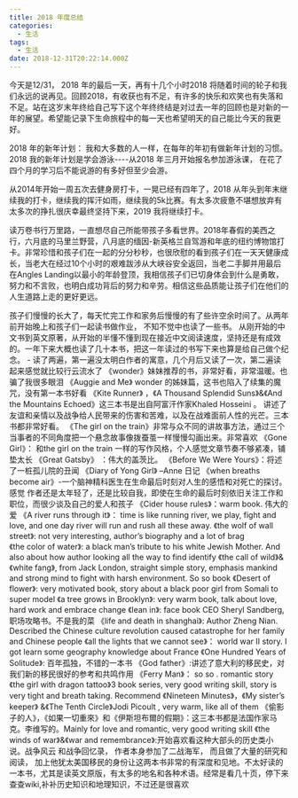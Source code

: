 ```yaml
---
title: 2018 年度总结
categories:
  - 生活
tags:
  - 生活
date: 2018-12-31T20:22:14.000Z
---
```


今天是12/31， 2018 年的最后一天，再有十几个小时2018 将随着时间的轮子和我们永远的说再见。回顾2018，有收获也有不足，有许多的快乐和欢笑也有失落和不足。站在这岁末年终给自己写下这个年终终结是对过去一年的回顾也是对新的一年的展望。希望能记录下生命旅程中的每一天也希望明天的自己能比今天的我更好。

2018 年的新年计划： 我和大多数的人一样，在每年的年初有做新年计划的习惯。2018 我的新年计划是学会游泳----从2018 年三月开始报名参加游泳课， 在花了四个月的学习后不能说游的有多好但至少会游。
 
从2014年开始一周五次去健身房打卡，一晃已经有四年了，2018 从年头到年末继续我的打卡，继续我的挥汗如雨，继续我的5k比赛。有太多次疲惫不堪想放弃有太多次的挣扎很庆幸最终坚持下来，2019 我将继续打卡。

读万卷书行万里路，一直想尽自己所能带孩子多看世界。2018年春假的美西之行，六月底的马里兰野营，八月底的缅因-新英格兰自驾游和年底的纽约博物馆打卡。非常珍惜和孩子们在一起的分分秒秒，也很欣慰的看到孩子们在一天天健康成长，当老大在经过10个小时的艰难跋涉从大峡谷安全返回，当老二手脚并用最后在Angles Landing以最小的年龄登顶，我相信孩子们已切身体会到什么是勇敢，努力和不言败，也明白成功背后的努力和辛劳。相信这些品质能让孩子们在他们的人生道路上走的更好更远。

孩子们慢慢的长大了，每天忙完工作和家务后慢慢的有了些许空余时间了。从两年前开始晚上和孩子们一起读书做作业， 不知不觉中也读了一些书。 从刚开始的中文书到英文原著，从开始的半懂不懂到现在接近中文阅读速度，坚持还是有成效的。一年下来大概也读了几十本书，把这一年读过的书写下来也算是给自己做个纪念。
<Lord of Flies> - 读了两遍，第一遍没太明白作者的寓意，几个月后又读了一次，第二遍读起来感觉就比较行云流水了
《wonder》妹妹推荐的书，非常好看，非常温暖。也骗了我很多眼泪
《Auggie and Me》 wonder 的姊妹篇，这书也陷入了续集的魔咒，没有第一本书好看
《Kite Runner》 ，《A Thousand Splendid Suns》&《And the Mountains Echoed》这三本书是出自阿富汗作家Khaled Hosseini 。 讲述了友谊和亲情以及战争给人民带来的伤害和苦难，以及在战难面前人性的光芒。三本书都非常好看。
《The girl on the train》非常与众不同的讲故事方法，通过三个当事者的不同角度把一个悬念故事像拨蚕茧一样慢慢勾画出来。非常喜欢
《Gone Girl》： 和the girl on the train 一样的写作风格，个人感觉文章节奏不够紧凑，铺垫太长
《Great Gatsby》 ：伟大的盖茨比。
《Before We Were Yours》：将述了一桩孤儿院的丑闻
《Diary of Yong Girl》 –Anne 日记
《when breaths become air》-一个脑神精科医生在生命最后时刻对人生的感悟和对死亡的探讨。感觉 作者还是太年轻了，还是比较自我，即使在生命的最后时刻依旧关注工作和职位，而很少谈及自己的爱人和孩子
《Cider house rules》：warm book. 伟大的爱
《A river runs through it》： time is like running river, we play, fight and love, and one day river will run and rush all these away.
《the wolf of wall street》: not very interesting, author’s biography and a lot of brag  
《the color of water》: a black man’s tribute to his white Jewish Mother.  And also about how author looking all the way to find identify
《the call of wild》&《white fang》, from Jack London, straight simple story, emphasis mankind and strong mind to fight with harsh environment. So so book
《Desert of flower》: very motivated book, story about a black poor girl from Somali to super model
《a tree grows in Brooklyn》: very warm book, talk about love, hard work and embrace change
《lean in》: face book CEO Sheryl Sandberg, 职场攻略书。不是我的菜
《life and death in shanghai》: Author Zheng Nian. Described  the Chinese culture revolution caused catastrophe for her family and Chinese people
《all the lights that we cannot see》： world war II story. I got learn some geography knowledge about France
《One Hundred Years of Solitude》: 百年孤独，不错的一本书
《God father》:讲述了意大利的移民史，对我们新的移民很好的参考和共鸣作用
《Ferry Man》： so so . romantic story
《the girl with dragon tattoo》3 book series, very good writing skill, story is very tight and breath taking. Recommend
《Nineteen Minutes》，《My sister’s keeper》 &《The Tenth Circle》Jodi Picoult , very warm, like all of them
《偷影子的人》，《如果一切重來》和《伊斯坦布爾的假期》：这三本书都是法国作家马克。李维写的。Mainly for love and romantic, very good writing skill
《the winds of war》&《war and remembrance》:开始喜欢看这种大部头的历史类小说。战争风云 和战争回忆录， 作者本身参加了二战海军， 而且做了大量的研究和阅读， 加上他犹太美国移民的身份让这两本书非常的有深度和见地。不太好读的一本书，尤其是读英文原版，有太多的地名和各种术语。经常是看几十页，停下来查查wiki,补补历史知识和地理知识，不过还是很喜欢

